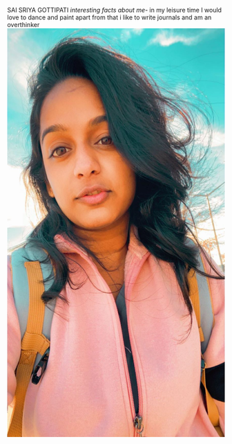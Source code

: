 SAI SRIYA GOTTIPATI
*interesting facts about me-* in my leisure time  I would love to dance and paint  apart from that i like to write journals and am an overthinker 
![MyImage](MyImage.jpeg)
